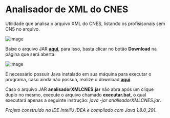 # Analisador de XML do CNES
Utilidade que analisa o arquivo XML do CNES, listando os profisisonais sem CNS no arquivo.

![image](https://user-images.githubusercontent.com/16089829/141659209-eb35b77b-b8b4-4b74-a2a3-626f825ab4b9.png)

Baixe o arquivo JAR **[aqui](https://github.com/rodrigoCucick/analisadorXMLCNES/blob/main/app.zip)**, para isso, basta clicar no botão **Download** na página que será aberta.

![image](https://user-images.githubusercontent.com/16089829/141659229-9d64eaf3-ac5e-49fa-8682-33c9f11db982.png)

É necessário possuir Java instalado em sua máquina para executar o programa, caso ainda não possua, realize o download **[aqui](https://www.java.com/pt-BR/download/ie_manual.jsp?locale=pt_BR)**.

Caso o arquivo JAR **analisadorXMLCNES.jar** não abra após um clique duplo no mesmo, execute o arquivo chamado **executar.bat**, o qual executará apenas a seguinte instrução: *java -jar analisadorXMLCNES.jar*.

*Projeto construído na IDE IntelliJ IDEA e compilado com Java 1.8.0_291.*
